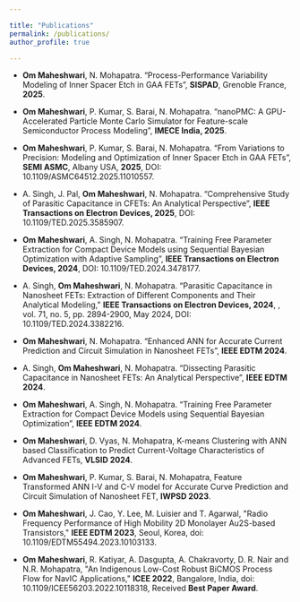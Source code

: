 ```yaml
---

title: "Publications"
permalink: /publications/
author_profile: true

---
```

* **Om Maheshwari**, N. Mohapatra. “Process-Performance Variability Modeling of Inner Spacer Etch in GAA FETs”, **SISPAD**, Grenoble France, **2025**.
  
* **Om Maheshwari**, P. Kumar, S. Barai, N. Mohapatra. “nanoPMC: A GPU- Accelerated Particle Monte Carlo Simulator for Feature-scale Semiconductor Process Modeling”, **IMECE India, 2025**.
  
* **Om Maheshwari**, P. Kumar, S. Barai, N. Mohapatra. “From Variations to Precision: Modeling and Optimization of Inner Spacer Etch in GAA FETs”, **SEMI ASMC**, Albany USA, **2025**, DOI: 10.1109/ASMC64512.2025.11010557.
  
* A. Singh, J. Pal, **Om Maheshwari**, N. Mohapatra. “Comprehensive Study of Parasitic Capacitance in CFETs: An Analytical Perspective”, **IEEE Transactions on Electron Devices, 2025**, DOI: 10.1109/TED.2025.3585907.


* **Om Maheshwari**, A. Singh, N. Mohapatra. “Training Free Parameter Extraction for Compact Device Models using Sequential Bayesian Optimization with Adaptive Sampling”, **IEEE Transactions on Electron Devices, 2024**, DOI: 10.1109/TED.2024.3478177.

* A. Singh, **Om Maheshwari**, N. Mohapatra. “Parasitic Capacitance in Nanosheet FETs: Extraction of Different Components and Their Analytical Modeling," **IEEE Transactions on Electron Devices, 2024**, , vol. 71, no. 5, pp. 2894-2900, May 2024, DOI: 10.1109/TED.2024.3382216.

* **Om Maheshwari**, N. Mohapatra. “Enhanced ANN for Accurate Current Prediction and Circuit Simulation in Nanosheet FETs”, **IEEE EDTM 2024**.
  
* A. Singh, **Om Maheshwari**, N. Mohapatra. “Dissecting Parasitic Capacitance in Nanosheet FETs: An Analytical Perspective”, **IEEE EDTM 2024**.
  
* **Om Maheshwari**, A. Singh, N. Mohapatra. “Training Free Parameter Extraction for Compact Device Models using Sequential Bayesian Optimization”, **IEEE EDTM 2024**.
  
  
* **Om Maheshwari**, D. Vyas, N. Mohapatra, K-means Clustering with ANN based Classification to Predict Current-Voltage Characteristics of Advanced FETs, **VLSID 2024**.
  
* **Om Maheshwari**, P. Kumar, S. Barai, N. Mohapatra, Feature Transformed ANN I-V and C-V model for Accurate Curve Prediction and Circuit Simulation of Nanosheet FET, **IWPSD 2023**.
  
* **Om Maheshwari**, J. Cao, Y. Lee, M. Luisier and T. Agarwal, "Radio Frequency Performance of High Mobility 2D Monolayer Au2S-based Transistors," **IEEE EDTM 2023**, Seoul, Korea, doi: 10.1109/EDTM55494.2023.10103133.
  
* **Om Maheshwari**, R. Katiyar, A. Dasgupta, A. Chakravorty, D. R. Nair and N.R. Mohapatra, "An Indigenous Low-Cost Robust BiCMOS Process Flow for NavIC Applications," **ICEE 2022**, Bangalore, India, doi: 10.1109/ICEE56203.2022.10118318, Received **Best Paper Award**.  
